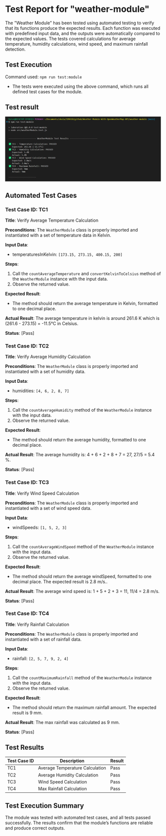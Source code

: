 # Test Report for "weather-module" 

The "Weather Module" has been tested using automated testing to verify that its functions produce the expected results. Each function was executed with predefined input data, and the outputs were automatically compared to the expected values. The tests covered calculations for average temperature, humidity calculations, wind speed, and maximum rainfall detection.

## Test Execution
Command used: `npm run test:module`
- The tests were executed using the above command, which runs all defined test cases for the module.

## Test result
![Test result](Test-result.png)

## Automated Test Cases
### Test Case ID: TC1
**Title**: Verify Average Temperature Calculation

**Preconditions**: The `WeatherModule` class is properly imported and instantiated with a set of temperature data in Kelvin.

**Input Data**: 
- temperaturesInKelvin: `[173.15, 273.15, 400.15, 200]`

**Steps**:
1. Call the `countAverageTemperature` and `convertKelvinToCelsius` method of the `WeatherModule` instance with the input data.
2. Observe the returned value.

**Expected Result**:
- The method should return the average temperature in Kelvin, formatted to one decimal place.

**Actual Result**: The average temperature in kelvin is around 261.6 K which is (261.6 - 273.15) = -11.5°C in Celsius.

**Status**: [Pass]

### Test Case ID: TC2
**Title**: Verify Average Humidity Calculation

**Preconditions**: The `WeatherModule` class is properly imported and instantiated with a set of humidity data.

**Input Data**: 
- humidities: `[4, 6, 2, 8, 7]`

**Steps**:
1. Call the `countAverageHumidity` method of the `WeatherModule` instance with the input data.
2. Observe the returned value.

**Expected Result**:
- The method should return the average humidity, formatted to one decimal place.

**Actual Result**: The average humidity is: 4 + 6 + 2 + 8 + 7 = 27, 27/5 = 5.4 %.

**Status**: [Pass]

### Test Case ID: TC3
**Title**: Verify Wind Speed Calculation

**Preconditions**: The `WeatherModule` class is properly imported and instantiated with a set of wind speed data.

**Input Data**: 
- windSpeeds: `[1, 5, 2, 3]`

**Steps**:
1. Call the `countAverageWindSpeed` method of the `WeatherModule` instance with the input data.
2. Observe the returned value.

**Expected Result**:
- The method should return the average windSpeed, formatted to one decimal place. The expected result is 2.8 m/s..

**Actual Result**: The average wind speed is: 1 + 5 + 2 + 3 = 11, 11/4 = 2.8 m/s.

**Status**: [Pass]

### Test Case ID: TC4
**Title**: Verify Rainfall Calculation

**Preconditions**: The `WeatherModule` class is properly imported and instantiated with a set of rainfall data.

**Input Data**: 
- rainfall: `[2, 5, 7, 9, 2, 4]`

**Steps**:
1. Call the `countMaximumRainfall` method of the `WeatherModule` instance with the input data.
2. Observe the returned value.

**Expected Result**:
- The method should return the maximum rainfall amount. The expected result is 9 mm.

**Actual Result**: The max rainfall was calculated as 9 mm.

**Status**: [Pass]


## Test Results
| Test Case ID | Description                    | Result   |
|--------------|--------------------------------|----------|
| TC1          | Average Temperature Calculation| Pass |
| TC2          | Average Humidity Calculation   | Pass |
| TC3          | Wind Speed Calculation         | Pass |
| TC4          | Max Rainfall Calculation           | Pass |

## Test Execution Summary
The module was tested with automated test cases, and all tests passed successfully. The results confirm that the module’s functions are reliable and produce correct outputs.